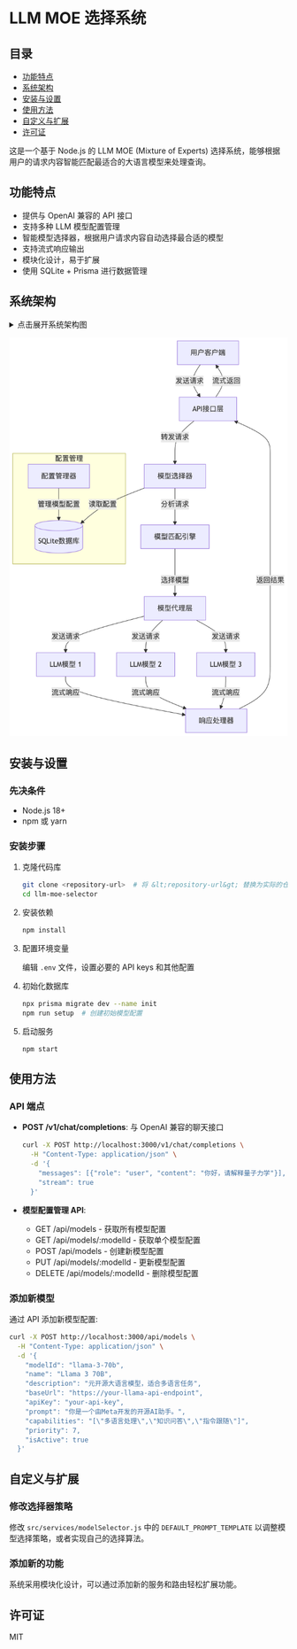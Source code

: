 # LLM MOE 选择系统

## 目录

* [功能特点](#功能特点)
* [系统架构](#系统架构)
* [安装与设置](#安装与设置)
* [使用方法](#使用方法)
* [自定义与扩展](#自定义与扩展)
* [许可证](#许可证)

这是一个基于 Node.js 的 LLM MOE (Mixture of Experts) 选择系统，能够根据用户的请求内容智能匹配最适合的大语言模型来处理查询。

## 功能特点

* 提供与 OpenAI 兼容的 API 接口
* 支持多种 LLM 模型配置管理
* 智能模型选择器，根据用户请求内容自动选择最合适的模型
* 支持流式响应输出
* 模块化设计，易于扩展
* 使用 SQLite + Prisma 进行数据管理

## 系统架构

<details>
<summary>点击展开系统架构图</summary>

```mermaid
flowchart TD
    Client[用户客户端] -->|发送请求| API[API接口层]
    API -->|转发请求| Selector[模型选择器]
    Selector -->|读取配置| DB[(SQLite数据库)]
    Selector -->|分析请求| Matcher[模型匹配引擎]
    Matcher -->|选择模型| ModelProxy[模型代理层]
    ModelProxy -->|发送请求| LLM1[LLM模型 1]
    ModelProxy -->|发送请求| LLM2[LLM模型 2]
    ModelProxy -->|发送请求| LLM3[LLM模型 3]
    LLM1 -->|流式响应| ResponseHandler[响应处理器]
    LLM2 -->|流式响应| ResponseHandler
    LLM3 -->|流式响应| ResponseHandler
    ResponseHandler -->|返回结果| API
    API -->|流式返回| Client

    subgraph 配置管理
        DB
        Config[配置管理器] -->|管理模型配置| DB
    end
```

</details>

![系统架构图](./mermaid-architecture.png)

## 安装与设置

### 先决条件

* Node.js 18+
* npm 或 yarn

### 安装步骤

1. 克隆代码库

   ```bash
   git clone <repository-url>  # 将 &lt;repository-url&gt; 替换为实际的仓库 URL
   cd llm-moe-selector
   ```

2. 安装依赖

   ```bash
   npm install
   ```

3. 配置环境变量

   编辑 `.env` 文件，设置必要的 API keys 和其他配置

4. 初始化数据库

   ```bash
   npx prisma migrate dev --name init
   npm run setup  # 创建初始模型配置
   ```

5. 启动服务

   ```bash
   npm start
   ```

## 使用方法

### API 端点

* **POST /v1/chat/completions**: 与 OpenAI 兼容的聊天接口

  ```bash
  curl -X POST http://localhost:3000/v1/chat/completions \
    -H "Content-Type: application/json" \
    -d '{
      "messages": [{"role": "user", "content": "你好，请解释量子力学"}],
      "stream": true
    }'
  ```

* **模型配置管理 API**:
  * GET /api/models - 获取所有模型配置
  * GET /api/models/:modelId - 获取单个模型配置
  * POST /api/models - 创建新模型配置
  * PUT /api/models/:modelId - 更新模型配置
  * DELETE /api/models/:modelId - 删除模型配置

### 添加新模型

通过 API 添加新模型配置:

```bash
curl -X POST http://localhost:3000/api/models \
  -H "Content-Type: application/json" \
  -d '{
    "modelId": "llama-3-70b",
    "name": "Llama 3 70B",
    "description": "元开源大语言模型，适合多语言任务",
    "baseUrl": "https://your-llama-api-endpoint",
    "apiKey": "your-api-key",
    "prompt": "你是一个由Meta开发的开源AI助手。",
    "capabilities": "[\"多语言处理\",\"知识问答\",\"指令跟随\"]",
    "priority": 7,
    "isActive": true
  }'
```

## 自定义与扩展

### 修改选择器策略

修改 `src/services/modelSelector.js` 中的 `DEFAULT_PROMPT_TEMPLATE` 以调整模型选择策略，或者实现自己的选择算法。

### 添加新的功能

系统采用模块化设计，可以通过添加新的服务和路由轻松扩展功能。

## 许可证

MIT

